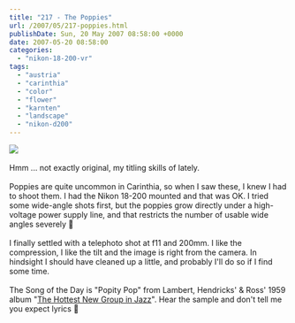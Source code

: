 ```yaml
---
title: "217 - The Poppies"
url: /2007/05/217-poppies.html
publishDate: Sun, 20 May 2007 08:58:00 +0000
date: 2007-05-20 08:58:00
categories: 
  - "nikon-18-200-vr"
tags: 
  - "austria"
  - "carinthia"
  - "color"
  - "flower"
  - "karnten"
  - "landscape"
  - "nikon-d200"
---
```

<a href="https://d25zfm9zpd7gm5.cloudfront.net/1200x1200/2007/20070518_175144.JPG"><img src="https://d25zfm9zpd7gm5.cloudfront.net/0600x0600/2007/20070518_175144.JPG"/></a><br/><br/>Hmm ... not exactly original, my titling skills of lately.<br/><br/>Poppies are quite uncommon in Carinthia, so when I saw these, I knew I had to shoot them. I had the Nikon 18-200 mounted and that was OK. I tried some wide-angle shots first, but the poppies grow directly under a high-voltage power supply line, and that restricts the number of usable wide angles severely 🙂<br/><br/>I finally settled with a telephoto shot at f11 and 200mm. I like the compression, I like the tilt and the image is right from the camera. In hindsight I should have cleaned up a little, and probably I'll do so if I find some time.<br/><br/>The Song of the Day is "Popity Pop" from Lambert, Hendricks' &amp; Ross' 1959 album "<a href="http://www.amazon.com/Hottest-New-Group-Jazz/dp/B000002ADR" target="_blank">The Hottest New Group in Jazz</a>". Hear the sample and don't tell me you expect lyrics 🙂
